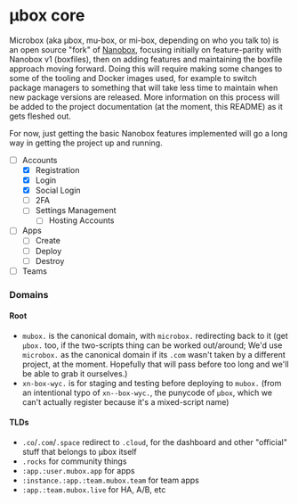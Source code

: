 # µbox core

Microbox (aka µbox, mu-box, or mi-box, depending on who you talk to) is an open
source "fork" of [Nanobox](https://nanobox.io), focusing initially on
feature-parity with Nanobox v1 (boxfiles), then on adding features and
maintaining the boxfile approach moving forward. Doing this will require making
some changes to some of the tooling and Docker images used, for example to
switch package managers to something that will take less time to maintain when
new package versions are released. More information on this process will be
added to the project documentation (at the moment, this README) as it gets
fleshed out.

For now, just getting the basic Nanobox features implemented will go a long way
in getting the project up and running.

- [ ] Accounts
   - [x] Registration
   - [x] Login
   - [x] Social Login
   - [ ] 2FA
   - [ ] Settings Management
      - [ ] Hosting Accounts
- [ ] Apps
   - [ ] Create
   - [ ] Deploy
   - [ ] Destroy
- [ ] Teams

### Domains

#### Root

-   `mubox.` is the canonical domain, with `microbox.` redirecting back to it
    (get `µbox.` too, if the two-scripts thing can be worked out/around; We'd
    use `microbox.` as the canonical domain if its `.com` wasn't taken by a
    different project, at the moment. Hopefully that will pass before too long
    and we'll be able to grab it ourselves.)
-   `xn-box-wyc.` is for staging and testing before deploying to `mubox.` (from
    an intentional typo of `xn--box-wyc.`, the punycode of `µbox`, which we
    can't actually register because it's a mixed-script name)

#### TLDs

-   `.co`/`.com`/`.space` redirect to `.cloud`, for the dashboard and other
    "official" stuff that belongs to µbox itself
-   `.rocks` for community things
-   `:app.:user.mubox.app` for apps
-   `:instance.:app.:team.mubox.team` for team apps
-   `:app.:team.mubox.live` for HA, A/B, etc
